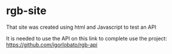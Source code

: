 # rgb-site

That site was created using html and Javascript to test an API

It is needed to use the API on this link to complete use the project: https://github.com/igorlobato/rgb-api